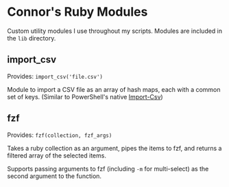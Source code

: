 # Connor's Ruby Modules

Custom utility modules I use throughout my scripts. Modules are included in the `lib` directory.

## import_csv
Provides: `import_csv('file.csv')`

Module to import a CSV file as an array of hash maps, each with a common set of keys. (Similar to PowerShell's native [Import-Csv](https://learn.microsoft.com/en-us/powershell/module/microsoft.powershell.utility/import-csv?view=powershell-7.5))

## fzf
Provides: `fzf(collection, fzf_args)`

Takes a ruby collection as an argument, pipes the items to fzf, and returns a filtered array of the selected items. 

Supports passing arguments to fzf (including `-m` for multi-select) as the second argument to the function.
